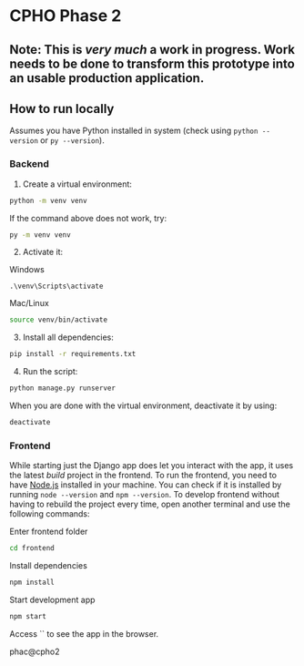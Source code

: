 # CPHO Phase 2

## Note: This is *very much* a work in progress. Work needs to be done to transform this prototype into an usable production application.

## How to run locally

Assumes you have Python installed in system (check using `python --version` or `py --version`).

### Backend

1. Create a virtual environment:

```bash
python -m venv venv
```

If the command above does not work, try:

```bash
py -m venv venv
```

2. Activate it:

Windows

```
.\venv\Scripts\activate
```

Mac/Linux

```bash
source venv/bin/activate
```

3. Install all dependencies:

```bash
pip install -r requirements.txt
```

4. Run the script:

```bash
python manage.py runserver
```

When you are done with the virtual environment, deactivate it by using:

```bash
deactivate
```

### Frontend

While starting just the Django app does let you interact with the app, it uses the latest _build_ project in the frontend.
To run the frontend, you need to have [Node.js](https://nodejs.org/en/) installed in your machine. You can check if it is installed by running `node --version` and `npm --version`.
To develop frontend without having to rebuild the project every time, open another terminal and use the following commands:

Enter frontend folder

```bash
cd frontend
```

Install dependencies

```bash
npm install
```

Start development app

```bash
npm start
```

Access `` to see the app in the browser.

phac@cpho2
